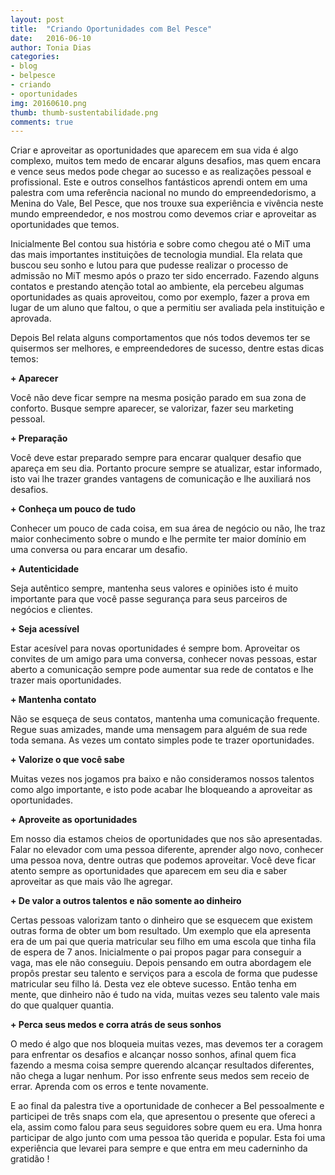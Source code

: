 ```yaml
---
layout: post
title:  "Criando Oportunidades com Bel Pesce"
date:   2016-06-10
author: Tonia Dias
categories: 
- blog
- belpesce
- criando
- oportunidades
img: 20160610.png
thumb: thumb-sustentabilidade.png
comments: true
---
```


Criar e aproveitar as oportunidades que aparecem em sua vida é algo complexo, muitos tem medo de encarar alguns desafios, mas quem encara e vence seus medos pode chegar ao sucesso e as realizações pessoal e profissional. Este e outros conselhos fantásticos aprendi ontem em uma palestra com uma referência nacional no mundo do empreendedorismo, a Menina do Vale, Bel Pesce, que nos trouxe sua experiência e vivência neste mundo empreendedor, e nos mostrou como devemos criar e aproveitar as oportunidades que temos.<!--more-->

Inicialmente Bel contou sua história e sobre como chegou até o MiT uma das mais importantes instituições de tecnologia mundial. Ela relata que buscou seu sonho e lutou para que pudesse realizar o processo de admissão no MiT mesmo após o prazo ter sido encerrado. Fazendo alguns contatos e prestando atenção total ao ambiente, ela percebeu algumas oportunidades as quais aproveitou, como por exemplo, fazer a prova em lugar de um aluno que faltou, o que a permitiu ser avaliada pela instituição e aprovada.

Depois Bel relata alguns comportamentos que nós todos devemos ter se quisermos ser melhores, e empreendedores de sucesso, dentre estas dicas temos:

<b>+ Aparecer</b>

Você não deve ficar sempre na mesma posição parado em sua zona de conforto. Busque sempre aparecer, se valorizar, fazer seu marketing pessoal.

<b>+ Preparação</b>

Você deve estar preparado sempre para encarar qualquer desafio que apareça em seu dia. Portanto procure sempre se atualizar, estar informado, isto vai lhe trazer grandes vantagens de comunicação e lhe auxiliará nos desafios.

<b>+ Conheça um pouco de tudo</b>

Conhecer um pouco de cada coisa, em sua área de negócio ou não, lhe traz maior conhecimento sobre o mundo e lhe permite ter maior domínio em uma conversa ou para encarar um desafio. 

<b>+ Autenticidade</b>

Seja autêntico sempre, mantenha seus valores e opiniões isto é muito importante para que você passe segurança para seus parceiros de negócios e clientes.

<b>+ Seja acessível</b>

Estar acesível para novas oportunidades é sempre bom. Aproveitar os convites de um amigo para uma conversa, conhecer novas pessoas, estar aberto a comunicação sempre pode aumentar sua rede de contatos e lhe trazer mais oportunidades.

<b>+ Mantenha contato</b>

Não se esqueça de seus contatos, mantenha uma comunicação frequente. Regue suas amizades, mande uma mensagem para alguém de sua rede toda semana. As vezes um contato simples pode te trazer oportunidades.

<b>+ Valorize o que você sabe</b>

Muitas vezes nos jogamos pra baixo e não consideramos nossos talentos como algo importante, e isto pode acabar lhe bloqueando a aproveitar as oportunidades.

<b>+ Aproveite as oportunidades</b>

Em nosso dia estamos cheios de oportunidades que nos são apresentadas. Falar no elevador com uma pessoa diferente, aprender algo novo, conhecer uma pessoa nova, dentre outras que podemos aproveitar. Você deve ficar atento sempre as oportunidades que aparecem em seu dia e saber aproveitar as que mais vão lhe agregar.

<b>+ De valor a outros talentos e não somente ao dinheiro</b>

Certas pessoas valorizam tanto o dinheiro que se esquecem que existem outras forma de obter um bom resultado. Um exemplo que ela apresenta era de um pai que queria matricular seu filho em uma escola que tinha fila de espera de 7 anos. Inicialmente o pai propos pagar para conseguir a vaga, mas ele não conseguiu. Depois pensando em outra abordagem ele propôs prestar seu talento e serviços para a escola de forma que pudesse matricular seu filho lá. Desta vez ele obteve sucesso. Então tenha em mente, que dinheiro não é tudo na vida, muitas vezes seu talento vale mais do que qualquer quantia.

<b>+ Perca seus medos e corra atrás de seus sonhos</b>

O medo é algo que nos bloqueia muitas vezes, mas devemos ter a coragem para enfrentar os desafios e alcançar nosso sonhos, afinal quem fica fazendo a mesma coisa sempre querendo alcançar resultados diferentes, não chega a lugar nenhum. Por isso enfrente seus medos sem receio de errar. Aprenda com os erros e tente novamente.

E ao final da palestra tive a oportunidade de conhecer a Bel pessoalmente e participei de três snaps com ela, que apresentou o presente que ofereci a ela, assim como falou para seus seguidores sobre quem eu era. Uma honra participar de algo junto com uma pessoa tão querida e popular. Esta foi uma experiência que levarei para sempre e que entra em meu caderninho da gratidão !